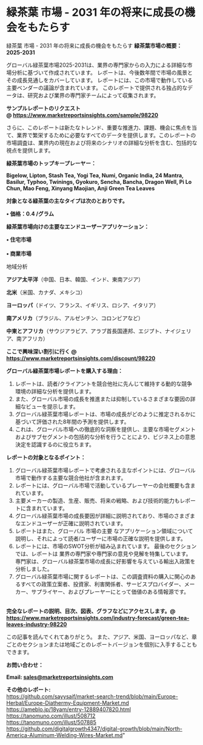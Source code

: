 # 緑茶葉 市場 - 2031 年の将来に成長の機会をもたらす
 緑茶葉 市場 - 2031 年の将来に成長の機会をもたらす
<strong><b>緑茶葉市場の概要：2025-2031</b></strong>

グローバル緑茶葉市場2025-2031は、業界の専門家からの入力による詳細な市場分析に基づいて作成されています。 レポートは、今後数年間で市場の風景とその成長見通しをカバーしています。 レポートには、この市場で動作している主要ベンダーの議論が含まれています。 このレポートで提供される独占的なデータは、研究および業界の専門家チームによって収集されます。

<strong>サンプルレポートのリクエスト @ <a href=https://www.marketreportsinsights.com/sample/98220>https://www.marketreportsinsights.com/sample/98220</a></strong>

さらに、このレポートは新たなトレンド、重要な推進力、課題、機会に焦点を当て、業界で繁栄するために必要なすべてのデータを提供します。このレポートの市場調査は、業界内の現在および将来のシナリオの詳細な分析を含む、包括的な視点を提供します。

<strong>緑茶葉市場のトップキープレーヤー：</strong>

<strong>Bigelow, Lipton, Stash Tea, Yogi Tea, Numi, Organic India, 24 Mantra, Basilur, Typhoo, Twinings, Gyokuro, Sencha, Bancha, Dragon Well, Pi Lo Chun, Mao Feng, Xinyang Maojian, Anji Green Tea Leaves</strong>

<strong><b>対象となる緑茶葉の主なタイプは次のとおりです。</b></strong>

<strong>• 価格：0.4 /グラム</strong>

<strong><b>緑茶葉市場向けの主要なエンドユーザーアプリケーション：</b></strong>

<strong>• 住宅市場<br><br>• 商業市場</strong>

 地域分析

<strong><b>アジア太平洋</b></strong>（中国、日本、韓国、インド、東南アジア）

<strong><b>北米</b></strong>（米国、カナダ、メキシコ）

<strong><b>ヨーロッパ</b></strong>（ドイツ、フランス、イギリス、ロシア、イタリア）

<strong><b>南アメリカ</b></strong>（ブラジル、アルゼンチン、コロンビアなど）

<strong><b>中東とアフリカ</b></strong>（サウジアラビア、アラブ首長国連邦、エジプト、ナイジェリア、南アフリカ）

<strong>ここで興味深い割引に行く @ <a href=https://www.marketreportsinsights.com/discount/98220>https://www.marketreportsinsights.com/discount/98220</a></strong>

<strong><b>グローバル緑茶葉市場レポートを購入する理由：</b></strong>
<ol>
  <li>レポートは、読者/クライアントを競合他社に先んじて維持する動的な競争環境の詳細な分析を提供します。</li>
  <li>また、グローバル市場の成長を推進または抑制しているさまざまな要因の詳細なビューを提示します。</li>
  <li>グローバル緑茶葉市場レポートは、市場の成長がどのように推定されるかに基づいて評価された8年間の予測を提供します。</li>
  <li>これは、グローバル市場への徹底的な洞察を提供し、主要な市場セグメントおよびサブセグメントの包括的な分析を行うことにより、ビジネス上の意思決定を認識するのに役立ちます。</li>
</ol>
<strong><b>レポートの対象となるポイント：</b></strong>
<ol>
  <li>グローバル緑茶葉市場レポートで考慮される主なポイントには、グローバル市場で動作する主要な競合他社が含まれます。</li>
  <li>レポートには、グローバル市場で活動しているプレーヤーの会社概要も含まれています。</li>
  <li>主要メーカーの製造、生産、販売、将来の戦略、および技術的能力もレポートに含まれています。</li>
  <li>グローバル緑茶葉市場の成長要因が詳細に説明されており、市場のさまざまなエンドユーザーが正確に説明されています。</li>
  <li>レポートはまた、グローバル 市場の主要 なアプリケーション領域について説明し、それによって読者/ユーザーに市場の正確な説明を提供します。</li>
  <li>レポートには、市場のSWOT分析が組み込まれています。 最後のセクションでは、レポートは 業界の専門家や専門家の意見や見解を特集しています。 専門家は、グローバル緑茶葉市場の成長に好影響を与えている輸出入政策を分析しました。</li>
  <li>グローバル緑茶葉市場に関するレポートは、この調査資料の購入に関心のあるすべての政策立案者、投資家、利害関係者、サービスプロバイダー、メーカー、サプライヤー、およびプレーヤーにとって価値のある情報源です。</li>
</ol><br>
<strong>完全なレポートの説明、目次、図表、グラフなどにアクセスします。@ <a href=https://www.marketreportsinsights.com/industry-forecast/green-tea-leaves-industry-98220>https://www.marketreportsinsights.com/industry-forecast/green-tea-leaves-industry-98220</a></strong>

この記事を読んでくれてありがとう。 また、アジア、米国、ヨーロッパなど、章ごとのセクションまたは地域ごとのレポートバージョンを個別に入手することもできます。

<strong><b>お問い合わせ：</b></strong>

<strong>Email: </strong><a href=mailto:sales@marketreportsinsights.com><strong>sales@marketreportsinsights.com</strong></a>

<strong>その他のレポート:</strong>
<br>
<a href=https://github.com/sayysaif/market-search-trend/blob/main/Europe-Herbal/Europe-Diathermy-Equipment-Market.md>https://github.com/sayysaif/market-search-trend/blob/main/Europe-Herbal/Europe-Diathermy-Equipment-Market.md</a>
<br>
<a href=https://ameblo.jp/18yam/entry-12889407820.html>https://ameblo.jp/18yam/entry-12889407820.html</a>
<br>
<a href=https://tanomuno.com/illust/508712>https://tanomuno.com/illust/508712</a>
<br>
<a href=https://tanomuno.com/illust/507885>https://tanomuno.com/illust/507885</a>
<br>
<a href=https://github.com/digitalgrowth4347/digital-growth/blob/main/North-America-Aluminum-Welding-Wires-Market.md>https://github.com/digitalgrowth4347/digital-growth/blob/main/North-America-Aluminum-Welding-Wires-Market.md</a>"
